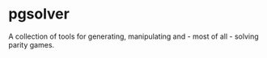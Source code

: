 pgsolver
========

A collection of tools for generating, manipulating and - most of all - solving parity games.
